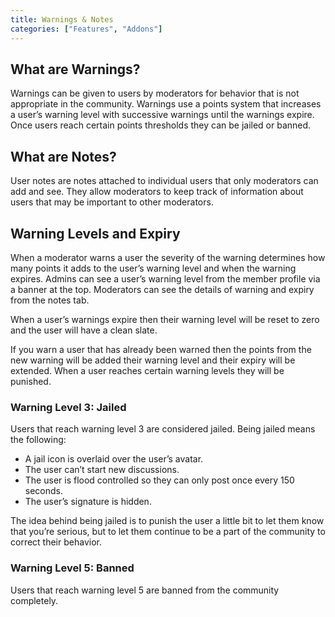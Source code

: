 ```yaml
---
title: Warnings & Notes
categories: ["Features", "Addons"]
---
```


## What are Warnings?

Warnings can be given to users by moderators for behavior that is not appropriate in the community. Warnings use a points system that increases a user’s warning level with successive warnings until the warnings expire. Once users reach certain points thresholds they can be jailed or banned.

## What are Notes?

User notes are notes attached to individual users that only moderators can add and see. They allow moderators to keep track of information about users that may be important to other moderators.

## Warning Levels and Expiry

When a moderator warns a user the severity of the warning determines how many points it adds to the user’s warning level and when the warning expires. Admins can see a user’s warning level from the member profile via a banner at the top. Moderators can see the details of warning and expiry from the notes tab.

When a user’s warnings expire then their warning level will be reset to zero and the user will have a clean slate.

If you warn a user that has already been warned then the points from the new warning will be added their warning level and their expiry will be extended. When a user reaches certain warning levels they will be punished.

### Warning Level 3: Jailed

Users that reach warning level 3 are considered jailed. Being jailed means the following:

* A jail icon is overlaid over the user’s avatar.
* The user can’t start new discussions.
* The user is flood controlled so they can only post once every 150 seconds.
* The user’s signature is hidden.

The idea behind being jailed is to punish the user a little bit to let them know that you’re serious, but to let them continue to be a part of the community to correct their behavior.

### Warning Level 5: Banned

Users that reach warning level 5 are banned from the community completely.
